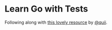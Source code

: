 # Learn Go with Tests

Following along with [this lovely resource](https://github.com/quii/learn-go-with-tests) by [@quii](https://github.com/quii).
